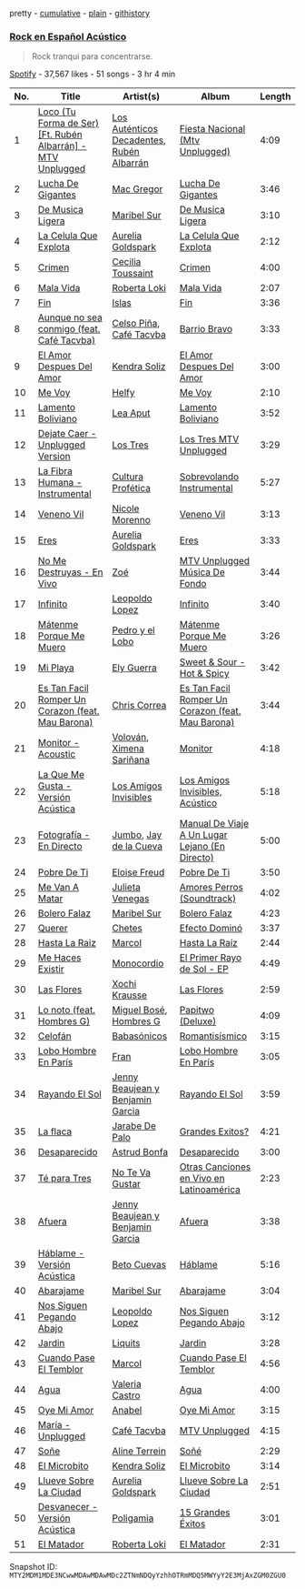 pretty - [cumulative](/playlists/cumulative/37i9dQZF1DX7eS6Eu8zMZN.md) - [plain](/playlists/plain/37i9dQZF1DX7eS6Eu8zMZN) - [githistory](https://github.githistory.xyz/mackorone/spotify-playlist-archive/blob/main/playlists/plain/37i9dQZF1DX7eS6Eu8zMZN)

### [Rock en Español Acústico](https://open.spotify.com/playlist/37i9dQZF1DX7eS6Eu8zMZN)

> Rock tranqui para concentrarse.

[Spotify](https://open.spotify.com/user/spotify) - 37,567 likes - 51 songs - 3 hr 4 min

| No. | Title | Artist(s) | Album | Length |
|---|---|---|---|---|
| 1 | [Loco \(Tu Forma de Ser\) \[Ft\. Rubén Albarrán\] \- MTV Unplugged](https://open.spotify.com/track/0639sfoRA7sW4fGS1EzcQu) | [Los Auténticos Decadentes](https://open.spotify.com/artist/3HrbmsYpKjWH1lzhad7alj), [Rubén Albarrán](https://open.spotify.com/artist/7M75Am5m6J934JSviUOGz0) | [Fiesta Nacional \(Mtv Unplugged\)](https://open.spotify.com/album/72XWQY6SO3b4M01tHYsIM7) | 4:09 |
| 2 | [Lucha De Gigantes](https://open.spotify.com/track/0xq83JuGO0zzaUuIAJXKMQ) | [Mac Gregor](https://open.spotify.com/artist/15s9gq5gVKup8mbM2KmawF) | [Lucha De Gigantes](https://open.spotify.com/album/47rUQhjmVyqm9Yut7fegrl) | 3:46 |
| 3 | [De Musica Ligera](https://open.spotify.com/track/4t4WLbLGtGF8SLat7erPRI) | [Maribel Sur](https://open.spotify.com/artist/6RUOKxDTKgQE0baELaHJcf) | [De Musica Ligera](https://open.spotify.com/album/2WBqtI7ilp1ldg2eBIpMLO) | 3:10 |
| 4 | [La Celula Que Explota](https://open.spotify.com/track/0RZ5fW0i0FfCHCpteE5eJG) | [Aurelia Goldspark](https://open.spotify.com/artist/23Vwx4SwKnBo2w3kAL32pW) | [La Celula Que Explota](https://open.spotify.com/album/0q9Zisx8hUfS1HalF2C38m) | 2:12 |
| 5 | [Crimen](https://open.spotify.com/track/4rl7tALHULBjGV7V5gdtaS) | [Cecilia Toussaint](https://open.spotify.com/artist/7a2z7CIBSPqXtuN6NzSpGb) | [Crimen](https://open.spotify.com/album/0z80h27AQ4HeBPrVpYTc2i) | 4:00 |
| 6 | [Mala Vida](https://open.spotify.com/track/6YPVWJkwsO3DgMDR0aPQc0) | [Roberta Loki](https://open.spotify.com/artist/69CSvWqSOjhUXBM8VcgbjB) | [Mala Vida](https://open.spotify.com/album/74fKOeEpG9lrN5AAWGqIit) | 2:07 |
| 7 | [Fin](https://open.spotify.com/track/3yxoXsE9d1DTg6f1TGESig) | [Islas](https://open.spotify.com/artist/0Ey9sUJ5fIAchqOFifarhX) | [Fin](https://open.spotify.com/album/1x2xsNNECv8DSisudpo0Nm) | 3:36 |
| 8 | [Aunque no sea conmigo \(feat\. Café Tacvba\)](https://open.spotify.com/track/199gJ6b1aihvmEqdQZr0qT) | [Celso Piña](https://open.spotify.com/artist/6PmfbeAL7jAauFPNyQ5UPi), [Café Tacvba](https://open.spotify.com/artist/09xj0S68Y1OU1vHMCZAIvz) | [Barrio Bravo](https://open.spotify.com/album/0ZCip2zkf5EGx7j4QeRRUD) | 3:33 |
| 9 | [El Amor Despues Del Amor](https://open.spotify.com/track/2UInWUPg1jiOkXWCBr2CKD) | [Kendra Soliz](https://open.spotify.com/artist/6FhgKnJWJrgcqfDwQHdSyZ) | [El Amor Despues Del Amor](https://open.spotify.com/album/3u8jj80tHV1wlNcrT4QEdI) | 3:00 |
| 10 | [Me Voy](https://open.spotify.com/track/7EEbMTkfPqFVD5ZoLZLYiD) | [Helfy](https://open.spotify.com/artist/66d5Z5OpnmGw4yWdJbmXWm) | [Me Voy](https://open.spotify.com/album/2157W6oC9ZfjzJxRPO4vwO) | 2:10 |
| 11 | [Lamento Boliviano](https://open.spotify.com/track/0mcUQ5mkevgbOpuLDAPTKF) | [Lea Aput](https://open.spotify.com/artist/2LchpIHNCd70zS78KogG0Z) | [Lamento Boliviano](https://open.spotify.com/album/4rYDSfBiuyX4OmHjMRyzLZ) | 3:52 |
| 12 | [Dejate Caer \- Unplugged Version](https://open.spotify.com/track/12J5Y7Ep2WgK91vtop1HHX) | [Los Tres](https://open.spotify.com/artist/4qXIYIWo6wRsN0lZxvgH6S) | [Los Tres MTV Unplugged](https://open.spotify.com/album/5gbgCfKWGatY7WWDKcoGnW) | 3:29 |
| 13 | [La Fibra Humana \- Instrumental](https://open.spotify.com/track/4a5gvEMnfw3OIRmQYyykY1) | [Cultura Profética](https://open.spotify.com/artist/65HuWBUC1d8ty1q6J42Nfi) | [Sobrevolando Instrumental](https://open.spotify.com/album/47OSRvZFU2wRfQy0UX68Xa) | 5:27 |
| 14 | [Veneno Vil](https://open.spotify.com/track/5Tuesi0A7MxD6nU2UoHt00) | [Nicole Morenno](https://open.spotify.com/artist/20qzlrLcHxylJGZUCH0M9T) | [Veneno Vil](https://open.spotify.com/album/0DzCTqhV9LpnFSYYNVAgsE) | 3:13 |
| 15 | [Eres](https://open.spotify.com/track/3bvmQ44nZ2716I9Snc2rh1) | [Aurelia Goldspark](https://open.spotify.com/artist/23Vwx4SwKnBo2w3kAL32pW) | [Eres](https://open.spotify.com/album/6TLzzUALIChbWMAvR95Ktg) | 3:33 |
| 16 | [No Me Destruyas \- En Vivo](https://open.spotify.com/track/2FHJQdcr13LFhQHyrvRFXk) | [Zoé](https://open.spotify.com/artist/6IdtcAwaNVAggwd6sCKgTI) | [MTV Unplugged Música De Fondo](https://open.spotify.com/album/19iPSmKMoGEDaW1CdePOSc) | 3:44 |
| 17 | [Infinito](https://open.spotify.com/track/6vDU3LYv7ElyyDqghIbYNO) | [Leopoldo Lopez](https://open.spotify.com/artist/4eiT8IHB1FaTzRyvkyyI3q) | [Infinito](https://open.spotify.com/album/0lNsHCDXKw0g7uhypZLlm1) | 3:40 |
| 18 | [Mátenme Porque Me Muero](https://open.spotify.com/track/4sVoEFCyerZgHpVuPK4klD) | [Pedro y el Lobo](https://open.spotify.com/artist/46p5O2p6Qi9L0RPB55gzak) | [Mátenme Porque Me Muero](https://open.spotify.com/album/1xnmcDkmUfiN7fJXU85tRQ) | 3:26 |
| 19 | [Mi Playa](https://open.spotify.com/track/34HGQ7X0wMKEnRnGcEdeps) | [Ely Guerra](https://open.spotify.com/artist/1ne2c2YEgt4MmJCJGCsfsZ) | [Sweet & Sour \- Hot & Spicy](https://open.spotify.com/album/0MpryzsjWVwyYfb5YyAJG7) | 3:42 |
| 20 | [Es Tan Facil Romper Un Corazon \(feat\. Mau Barona\)](https://open.spotify.com/track/0hbK1n62deXhuCCRXA3ZhL) | [Chris Correa](https://open.spotify.com/artist/6gP0olVV5ChX9cwrwv2dBK) | [Es Tan Facil Romper Un Corazon \(feat\. Mau Barona\)](https://open.spotify.com/album/6BKsP9ow0lUGA3mhREMoAx) | 3:44 |
| 21 | [Monitor \- Acoustic](https://open.spotify.com/track/6FmiOrorVIYLMOur2j1KeZ) | [Volován](https://open.spotify.com/artist/0htSEnHjTcKdNapBwIsEaA), [Ximena Sariñana](https://open.spotify.com/artist/7plUpXSFcSJUZSiZAoXqr1) | [Monitor](https://open.spotify.com/album/4HTEL3Aof6nEnNLGrnUtdB) | 4:18 |
| 22 | [La Que Me Gusta \- Versión Acústica](https://open.spotify.com/track/0wdfNgPoCpqORIhZHx9ZYq) | [Los Amigos Invisibles](https://open.spotify.com/artist/5x3mrCTZmkoTXURN7pWdGN) | [Los Amigos Invisibles, Acústico](https://open.spotify.com/album/0Q9wBe7VRzVzfZDw0oTZhG) | 5:18 |
| 23 | [Fotografía \- En Directo](https://open.spotify.com/track/4csQ5jSxzM9NOmqjHhUHBj) | [Jumbo](https://open.spotify.com/artist/55qSbU11psT1e0HlLaTZPB), [Jay de la Cueva](https://open.spotify.com/artist/2PQW0MnXmZd19XKZQyoPgu) | [Manual De Viaje A Un Lugar Lejano \(En Directo\)](https://open.spotify.com/album/2ulvRTw9dtLhbHO5msBG2t) | 5:00 |
| 24 | [Pobre De Ti](https://open.spotify.com/track/1BfG1GebmxE0OWl0lz1E3l) | [Eloise Freud](https://open.spotify.com/artist/4fCVdhbvs0qYEAQozKSyOh) | [Pobre De Ti](https://open.spotify.com/album/2wCNlBIDraaqMYzy6GV4sX) | 3:50 |
| 25 | [Me Van A Matar](https://open.spotify.com/track/5DaOTjY1vz38V0RGrrRFGq) | [Julieta Venegas](https://open.spotify.com/artist/2QWIScpFDNxmS6ZEMIUvgm) | [Amores Perros \(Soundtrack\)](https://open.spotify.com/album/4ERQo3lv0nHNBZtJjW0doY) | 4:02 |
| 26 | [Bolero Falaz](https://open.spotify.com/track/0B6vcicywjS5S1AKq0BttX) | [Maribel Sur](https://open.spotify.com/artist/6RUOKxDTKgQE0baELaHJcf) | [Bolero Falaz](https://open.spotify.com/album/4pLS5CLe2cnjNEZQQkB0R0) | 4:23 |
| 27 | [Querer](https://open.spotify.com/track/49drBO7rVHCvJjcb9Rmekf) | [Chetes](https://open.spotify.com/artist/5sIuOfUs74K1zFv5BqVaQY) | [Efecto Dominó](https://open.spotify.com/album/54Bbckv221mUWGvDbJnffb) | 3:37 |
| 28 | [Hasta La Raiz](https://open.spotify.com/track/7xke3tSdPhIekPZh6ZoOfJ) | [Marcol](https://open.spotify.com/artist/0Hdrbof7h3qTZdg39r7HPP) | [Hasta La Raíz](https://open.spotify.com/album/3T4Tkh71yxMKEpd84nt0DT) | 2:44 |
| 29 | [Me Haces Existir](https://open.spotify.com/track/6xoDLYJLowbigt8pqnthpx) | [Monocordio](https://open.spotify.com/artist/2aDuDJULvIt8qs08LIVNkU) | [El Primer Rayo de Sol \- EP](https://open.spotify.com/album/6K8C9SgJJBr6SvIfol0ckQ) | 4:49 |
| 30 | [Las Flores](https://open.spotify.com/track/5hdO9pJEp8Ht35PzrQjWqT) | [Xochi Krausse](https://open.spotify.com/artist/36u61FnGDFJVllsyOZ4tQh) | [Las Flores](https://open.spotify.com/album/22Nug9IPcwyq58yBJVBmhS) | 2:59 |
| 31 | [Lo noto \(feat\. Hombres G\)](https://open.spotify.com/track/0HTXPniIdy9szOPpfafOET) | [Miguel Bosé](https://open.spotify.com/artist/7mWCSSOYqm4E9mB7V4ot6S), [Hombres G](https://open.spotify.com/artist/60uh2KYYSCqAgJNxcU4DA0) | [Papitwo \(Deluxe\)](https://open.spotify.com/album/6mgs9ywhBqW5QSCMyYPC3g) | 4:09 |
| 32 | [Celofán](https://open.spotify.com/track/1sNz5k4POwNzx9AZUdyjNK) | [Babasónicos](https://open.spotify.com/artist/2F9pvj94b52wGKs0OqiNi2) | [Romantisísmico](https://open.spotify.com/album/1x93LZe2PKKrgePH2GZjCP) | 3:15 |
| 33 | [Lobo Hombre En París](https://open.spotify.com/track/2TA3fiM7ZQc0HWo1ncG02e) | [Fran](https://open.spotify.com/artist/3iDRCnCdwM5oi2F2HWBiLn) | [Lobo Hombre En París](https://open.spotify.com/album/2EVTpcVPnTzqM4tglyPiA5) | 3:05 |
| 34 | [Rayando El Sol](https://open.spotify.com/track/0eh9gAGvtaLI8cIzKsdCgn) | [Jenny Beaujean y Benjamin Garcia](https://open.spotify.com/artist/06izVjPOksdkMjJ3NUDfky) | [Rayando El Sol](https://open.spotify.com/album/7Hbcex3ZqA8hk0kcTq4PLe) | 3:59 |
| 35 | [La flaca](https://open.spotify.com/track/5Q5cOc0UpDGYYaFoaQ99Dg) | [Jarabe De Palo](https://open.spotify.com/artist/5B6H1Dq77AV1LZWrbNsuH5) | [Grandes Exitos?](https://open.spotify.com/album/2i8ffcsBSZNDI5whavrBaU) | 4:21 |
| 36 | [Desaparecido](https://open.spotify.com/track/4vy4VpbZA0nPd6seQfADhI) | [Astrud Bonfa](https://open.spotify.com/artist/0YYKO7hybCYf1mjeXDADA7) | [Desaparecido](https://open.spotify.com/album/06eINx79WI2dm9D78cyn04) | 3:00 |
| 37 | [Té para Tres](https://open.spotify.com/track/6b0scCYeLBGT3zyWoZUqJY) | [No Te Va Gustar](https://open.spotify.com/artist/4ZDoy7AWNgQVmX7T0u0B1j) | [Otras Canciones en Vivo en Latinoamérica](https://open.spotify.com/album/4UGpnKpfb814RkAWPUtSVP) | 2:23 |
| 38 | [Afuera](https://open.spotify.com/track/1k7qwrtL7ZTaZsUwj7KjXJ) | [Jenny Beaujean y Benjamin Garcia](https://open.spotify.com/artist/06izVjPOksdkMjJ3NUDfky) | [Afuera](https://open.spotify.com/album/073Ba74ZF7WrtuzZHmoQRw) | 3:38 |
| 39 | [Háblame \- Versión Acústica](https://open.spotify.com/track/5N1OvG5Hu2XpKpMSNwyEh8) | [Beto Cuevas](https://open.spotify.com/artist/0kUZTk2JLPEAUyCWoN6eoL) | [Háblame](https://open.spotify.com/album/5zXa4mmHtwLtfeu3n3xyaK) | 5:16 |
| 40 | [Abarajame](https://open.spotify.com/track/0CNAg3D3Ox1MggIed6Ktcs) | [Maribel Sur](https://open.spotify.com/artist/6RUOKxDTKgQE0baELaHJcf) | [Abarajame](https://open.spotify.com/album/2nBayLIl2VnOCQo7EdCsbw) | 3:04 |
| 41 | [Nos Siguen Pegando Abajo](https://open.spotify.com/track/0BYEbV5yHTFpnZ9NZJboNx) | [Leopoldo Lopez](https://open.spotify.com/artist/4eiT8IHB1FaTzRyvkyyI3q) | [Nos Siguen Pegando Abajo](https://open.spotify.com/album/7fbg5gaenSCqKnyzntZ4t6) | 3:12 |
| 42 | [Jardin](https://open.spotify.com/track/59qjlwBAL2m3ggriczGJit) | [Liquits](https://open.spotify.com/artist/6gtggUV7CgB7b7bCpWa6PC) | [Jardin](https://open.spotify.com/album/38SjCB7KnLKUgyEBjRfGmC) | 3:28 |
| 43 | [Cuando Pase El Temblor](https://open.spotify.com/track/1oEKw4f4pihhfAkl6pHAVt) | [Marcol](https://open.spotify.com/artist/0Hdrbof7h3qTZdg39r7HPP) | [Cuando Pase El Temblor](https://open.spotify.com/album/3t8lnRw3jMofkqoEogBO3d) | 4:56 |
| 44 | [Agua](https://open.spotify.com/track/76yx6d2cnxogqq5EeWAGGv) | [Valeria Castro](https://open.spotify.com/artist/7JTVqKJ414qRPuDPhdKnHD) | [Agua](https://open.spotify.com/album/18lEH8fgVYdkUBTDK0IPyu) | 4:00 |
| 45 | [Oye Mi Amor](https://open.spotify.com/track/5p1RdRVrH5uXL7xKF2lWby) | [Anabel](https://open.spotify.com/artist/12IF5EUgrWK8dnnlLQaaTx) | [Oye Mi Amor](https://open.spotify.com/album/66PCDbgVKriCpWIEVtP3GY) | 3:15 |
| 46 | [María \- Unplugged](https://open.spotify.com/track/4KDHQ9jwEg03Ex7TG6tdm8) | [Café Tacvba](https://open.spotify.com/artist/09xj0S68Y1OU1vHMCZAIvz) | [MTV Unplugged](https://open.spotify.com/album/0fO8mzViUoz12iCHrPppE9) | 4:15 |
| 47 | [Soñe](https://open.spotify.com/track/35tKDCAmNFueq5KmvGkzRr) | [Aline Terrein](https://open.spotify.com/artist/1KHhTDB0lBCXqm54Fseodx) | [Soñé](https://open.spotify.com/album/3zGPOSwv1krOcKkv8QgpBs) | 2:29 |
| 48 | [El Microbito](https://open.spotify.com/track/3RZuoHtuX5ZJsqbAtJu8Cw) | [Kendra Soliz](https://open.spotify.com/artist/6FhgKnJWJrgcqfDwQHdSyZ) | [El Microbito](https://open.spotify.com/album/1JNiJzyqgPtKD7xIBizamR) | 3:14 |
| 49 | [Llueve Sobre La Ciudad](https://open.spotify.com/track/3ajpzObwM2gdcSsa5hPfIQ) | [Aurelia Goldspark](https://open.spotify.com/artist/23Vwx4SwKnBo2w3kAL32pW) | [Llueve Sobre La Ciudad](https://open.spotify.com/album/64qcPXeQX1UGtvqdtsRgvG) | 2:51 |
| 50 | [Desvanecer \- Versión Acústica](https://open.spotify.com/track/1ZilxgQ1uFsJZAKOdYCBLl) | [Poligamia](https://open.spotify.com/artist/3l8MpG7CL6zqYDBhbcNG1O) | [15 Grandes Éxitos](https://open.spotify.com/album/0BKbOvXdF2QVXNwX63Iwbk) | 3:01 |
| 51 | [El Matador](https://open.spotify.com/track/3GSFaZ8m1nTEzZaZ5bco11) | [Roberta Loki](https://open.spotify.com/artist/69CSvWqSOjhUXBM8VcgbjB) | [El Matador](https://open.spotify.com/album/4iRUuWS0A140Fm7tjKchrj) | 2:31 |

Snapshot ID: `MTY2MDM1MDE3NCwwMDAwMDAwMDc2ZTNmNDQyYzhhOTRmMDQ5MWYyY2E3MjAxZGM0ZGU0`
